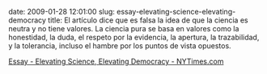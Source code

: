 date: 2009-01-28 12:01:00
slug: essay-elevating-science-elevating-democracy
title: El artículo dice que es falsa la idea de que la ciencia es neutra y no tiene
  valores. La ciencia pura se basa en valores como la honestidad, la duda, el respeto
  por la evidencia, la apertura, la trazabilidad, y la tolerancia, incluso el hambre
  por los puntos de vista opuestos.

[Essay - Elevating Science, Elevating Democracy - NYTimes.com](http://www.nytimes.com/2009/01/27/science/27essa.html)


